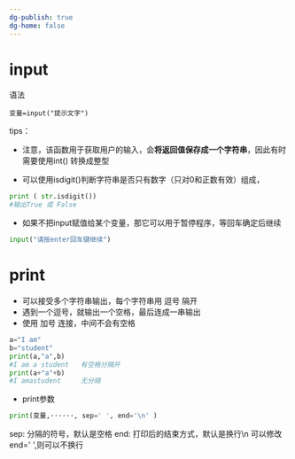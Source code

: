 ```yaml
---
dg-publish: true
dg-home: false
---
```

# input

语法
```
变量=input("提示文字")
```

tips：
- 注意，该函数用于获取用户的输入，会**将返回值保存成一个字符串**，因此有时需要使用int() 转换成整型

- 可以使用isdigit()判断字符串是否只有数字（只对0和正数有效）组成，
```python
print ( str.isdigit())
#输出True 或 False
```

- 如果不把input赋值给某个变量，那它可以用于暂停程序，等回车确定后继续
```python
input("请按enter回车键继续")
```

# print

- 可以接受多个字符串输出，每个字符串用 逗号 隔开
- 遇到一个逗号，就输出一个空格，最后连成一串输出
- 使用 加号 连接，中间不会有空格

```python
a="I am"
b="student"
print(a,"a",b)
#I am a student   有空格分隔开
print(a+"a"+b)
#I amastudent     无分隔 
```

- print参数
```python
print(变量,······, sep=' ', end='\n' )
```

sep: 分隔的符号，默认是空格
end: 打印后的结束方式，默认是换行\n
可以修改end=' ',则可以不换行

